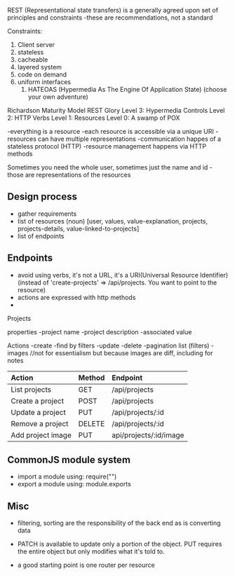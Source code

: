 REST (Representational state transfers) is a generally agreed upon set of principles and constraints
-these are recommendations, not a standard

Constraints:

1. Client server
2. stateless
3. cacheable
4. layered system
5. code on demand
6. uniform interfaces
   1. HATEOAS (Hypermedia As The Engine Of Application State) (choose your own adventure)

Richardson Maturity Model
REST Glory
Level 3: Hypermedia Controls
Level 2: HTTP Verbs
Level 1: Resources
Level 0: A swamp of POX

-everything is a resource
-each resource is accessible via a unique URI
-resources can have multiple representations
-communication happes of a stateless protocol (HTTP)
-resource management happens via HTTP methods

Sometimes you need the whole user, sometimes just the name and id - those are representations of the resources

## Design process

- gather requirements
- list of resources (noun) [user, values, value-explanation, projects, projects-details, value-linked-to-projects]
- list of endpoints

## Endpoints

- avoid using verbs, it's not a URL, it's a URI(Universal Resource Identifier) (instead of 'create-projects' => /api/projects. You want to point to the resource)
- actions are expressed with http methods
-

Projects

properties
-project name
-project description
-associated value

Actions
-create
-find by filters
-update
-delete
-pagination list (filters)
-images //not for essentialism but because images are diff, including for notes

| Action            | Method | Endpoint               |
| :---------------- | :----- | :--------------------- |
| List projects     | GET    | /api/projects          |
| Create a project  | POST   | /api/projects          |
| Update a project  | PUT    | /api/projects/:id      |
| Remove a project  | DELETE | /api/projects/:id      |
| Add project image | PUT    | api/projects/:id/image |

## CommonJS module system

- import a module using: require("")
- export a module using: module.exports

## Misc

- filtering, sorting are the responsibility of the back end as is converting data

- PATCH is available to update only a portion of the object. PUT requires the entire object but only modifies what it's told to.

- a good starting point is one router per resource

